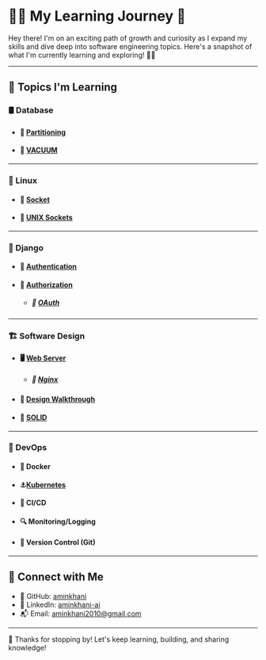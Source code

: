 # 👨‍💻 My Learning Journey 🚀

Hey there! I'm on an exciting path of growth and curiosity as I expand my skills and dive deep into software engineering topics. Here's a snapshot of what I'm currently learning and exploring! 🌱✨

---
## 🧠 Topics I'm Learning

### 🛢️ Database

- #### 🔢 [Partitioning](/Stuff/Database/Partitioning.md)
- #### 🧼 [VACUUM](/Stuff/Database/VACUUM.md)
---
### 🐧 Linux

- #### 🔌 [Socket](/Stuff/Linux/Socket.md)
- #### 🧷 [UNIX Sockets](/Stuff/Linux/UnixSockets.md)
---
### 🐍 Django

- #### 🔐 [Authentication](/Stuff/Django/Authentication.md)
- #### 🔑 [Authorization](/Stuff/Django/Authorization.md)
	- ##### 🚪 [OAuth](/Stuff/Django/OAuth.md)
---
### 🏗️ Software Design

- #### 🖥️ [Web Server](/Stuff/SoftwareDesign/WebServer/WebServer.md)
	- ##### 🚦 [Nginx](/Stuff/SoftwareDesign/WebServer/Nginx.md)
- #### 🧩 [Design Walkthrough](/Stuff/SoftwareDesign/DesignWalkthrough.md)
- #### 📐 [SOLID](/Stuff/SoftwareDesign/SOLID.md)
---
### 🚀 DevOps

- #### 🐳 Docker
- #### ⚓[Kubernetes](./Stuff/DevOps/Kubernetes/README.md)
- #### 🧪 CI/CD
- #### 🔍 Monitoring/Logging
- #### 🔄 Version Control (Git)

---
## 🔗 Connect with Me

- 🐙 GitHub: [aminkhani](https://github.com/aminkhani)
- 💼 LinkedIn: [aminkhani-ai](https://linkedin.com/in/aminkhani-ai)
- 📬 Email: aminkhani2010@gmail.com
---
🚀  Thanks for stopping by! Let's keep learning, building, and sharing knowledge!
